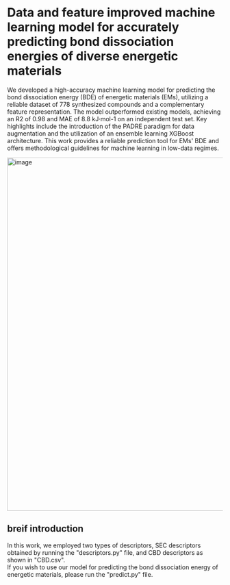 # Data and feature improved machine learning model for accurately predicting bond dissociation energies of diverse energetic materials
We developed a high-accuracy machine learning model for predicting the bond dissociation energy (BDE) of energetic materials (EMs), 
utilizing a reliable dataset of 778 synthesized compounds and a complementary feature representation. The model outperformed existing models, 
achieving an R2 of 0.98 and MAE of 8.8 kJ·mol-1 on an independent test set. Key highlights include the introduction of the PADRE paradigm for data augmentation 
and the utilization of an ensemble learning XGBoost architecture. This work provides a reliable prediction tool for EMs' BDE and offers methodological guidelines 
for machine learning in low-data regimes.


<img width="825" alt="image" src="https://github.com/cholin01/BDE-prediction-of-energetic-material/assets/152848794/3b5afdb9-b2af-46aa-8368-1fe023db11d0">


## breif introduction

In this work, we employed two types of descriptors, SEC descriptors obtained by running the "descriptors.py" file, and CBD descriptors as shown in "CBD.csv". <br>
If you wish to use our model for predicting the bond dissociation energy of energetic materials, please run the "predict.py" file.
